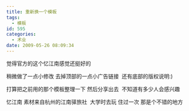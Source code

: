 ```yaml
---
title: 重新换一个模板
tags:
  - 模板
id: 595
categories:
  - 术业
date: 2009-05-26 08:09:34
---
```


觉得官方的这个忆江南感觉还挺好的

稍微做了一点小修改 去掉顶部的一点小广告链接&nbsp; 还有底部的版权说明:)

打算把之前用的那个模板整理一下 然后分享出去&nbsp; 不知道有多少人会感兴趣

忆江南 素材来自杭州的江南驿旅社&nbsp; 大学时去玩 住过一次 那是个不错的地方 